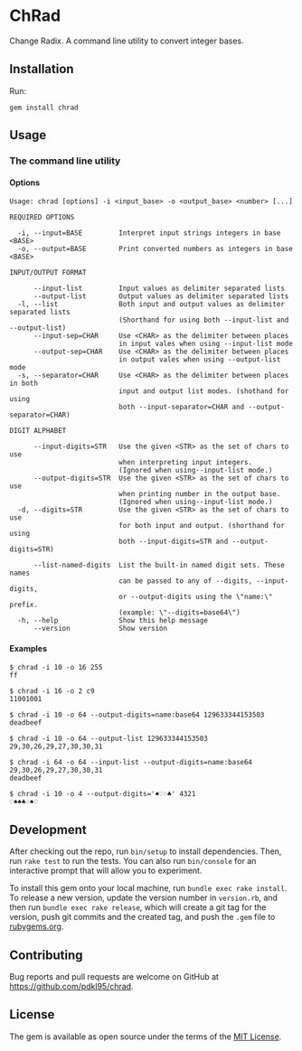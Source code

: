 # ChRad

Change Radix. A command line utility to convert integer bases.

## Installation

Run:

    gem install chrad


## Usage

### The command line utility

#### Options

```
Usage: chrad [options] -i <input_base> -o <output_base> <number> [...]

REQUIRED OPTIONS

  -i, --input=BASE         Interpret input strings integers in base <BASE>
  -o, --output=BASE        Print converted numbers as integers in base <BASE>

INPUT/OUTPUT FORMAT

      --input-list         Input values as delimiter separated lists
      --output-list        Output values as delimiter separated lists
  -l, --list               Both input and output values as delimiter separated lists
                           (Shorthand for using both --input-list and --output-list)
      --input-sep=CHAR     Use <CHAR> as the delimiter between places
                           in input vales when using --input-list mode
      --output-sep=CHAR    Use <CHAR> as the delimiter between places
                           in output vales when using --output-list mode
  -s, --separator=CHAR     Use <CHAR> as the delimiter between places in both
                           input and output list modes. (shothand for using
                           both --input-separator=CHAR and --output-separator=CHAR)

DIGIT ALPHABET

      --input-digits=STR   Use the given <STR> as the set of chars to use
                           when interpreting input integers.
                           (Ignored when using--input-list mode.)
      --output-digits=STR  Use the given <STR> as the set of chars to use
                           when printing number in the output base.
                           (Ignored when using--input-list mode.)
  -d, --digits=STR         Use the given <STR> as the set of chars to use
                           for both input and output. (shorthand for using
                           both --input-digits=STR and --output-digits=STR)

      --list-named-digits  List the built-in named digit sets. These names
                           can be passed to any of --digits, --input-digits,
                           or --output-digits using the \"name:\" prefix.
                           (example: \"--digits=base64\")
  -h, --help               Show this help message
      --version            Show version
```

#### Examples

```
$ chrad -i 10 -o 16 255
ff

$ chrad -i 16 -o 2 c9
11001001

$ chrad -i 10 -o 64 --output-digits=name:base64 129633344153503
deadbeef

$ chrad -i 10 -o 64 --output-list 129633344153503
29,30,26,29,27,30,30,31

$ chrad -i 64 -o 64 --input-list --output-digits=name:base64 29,30,26,29,27,30,30,31
deadbeef

$ chrad -i 10 -o 4 --output-digits='♠♡♢♣' 4321
♡♠♠♣♢♠♡
```


## Development

After checking out the repo, run `bin/setup` to install dependencies. Then, run `rake test` to run the tests. You can also run `bin/console` for an interactive prompt that will allow you to experiment.

To install this gem onto your local machine, run `bundle exec rake install`. To release a new version, update the version number in `version.rb`, and then run `bundle exec rake release`, which will create a git tag for the version, push git commits and the created tag, and push the `.gem` file to [rubygems.org](https://rubygems.org).

## Contributing

Bug reports and pull requests are welcome on GitHub at https://github.com/pdkl95/chrad.

## License

The gem is available as open source under the terms of the [MIT License](https://opensource.org/licenses/MIT).

